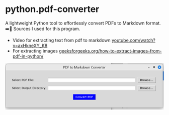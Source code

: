 # python.pdf-converter
A lightweight Python tool to effortlessly convert PDFs to Markdown format. \
➡️📄
Sources I used for this program.
* Video for extracting text from pdf to markdown [youtube.com/watch?v=axHkneXY_K8](https://www.youtube.com/watch?v=axHkneXY_K8)
* For extracting images [geeksforgeeks.org/how-to-extract-images-from-pdf-in-python/](https://www.geeksforgeeks.org/how-to-extract-images-from-pdf-in-python/)

<img src="https://github.com/joneel-git/python.pdf-converter/blob/main/pdf2md.png" width="600">
